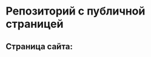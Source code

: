# Репозиторий с публичной страницей
## Страница сайта: 
<!-- Здесь будет ссылка на публичную страницу -->